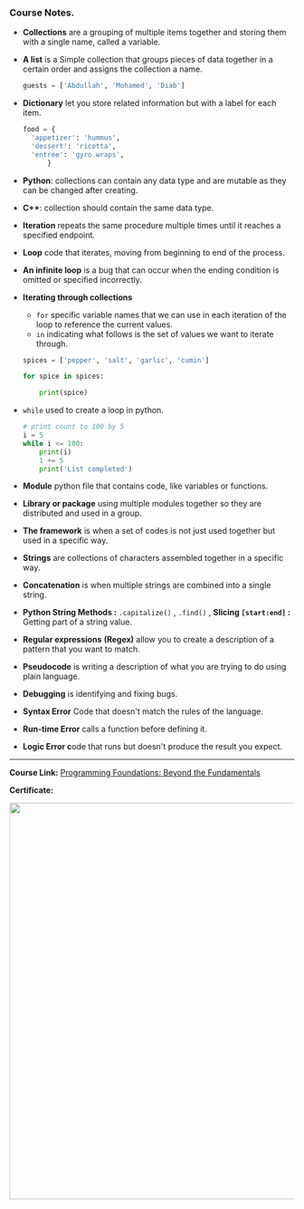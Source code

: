 ### Course Notes.

- **Collections** are a grouping of multiple items together and storing them with a single name, called a variable.

- **A list** is a Simple collection that groups pieces of data together in a certain order and assigns the collection a name.
  ```python
  guests = ['Abdullah', 'Mohamed', 'Diab']
  ```
- **Dictionary** let you store related information but with a label for each item.
  ```python
  food = {
  	'appetizer': 'hummus',
  	'dessert': 'ricotta',
  	'entree': 'gyro wraps',
     	}
  ```
- **Python**: collections can contain any data type and are mutable as they can be changed after creating.

- **C++**: collection should contain the same data type.

- **Iteration** repeats the same procedure multiple times until it reaches a specified endpoint.

- **Loop** code that iterates, moving from beginning to end of the process.

- **An infinite loop** is a bug that can occur when the ending condition is omitted or specified incorrectly.

- **Iterating through collections**

  - `for` specific variable names that we can use in each iteration of the loop to reference the current values.
  - `in` indicating what follows is the set of values we want to iterate through.

  ```python
  spices = ['pepper', 'salt', 'garlic', 'cumin']

  for spice in spices:

      print(spice)
  ```

- `while` used to create a loop in python.
  ```python
  # print count to 100 by 5
  i = 5
  while i <= 100:
      print(i)
      1 += 5
      print('List completed')
  ```
- **Module** python file that contains code, like variables or functions.

- **Library or package** using multiple modules together so they are distributed and used in a group.

- **The framework** is when a set of codes is not just used together but used in a specific way.

- **Strings** are collections of characters assembled together in a specific way.

- **Concatenation** is when multiple strings are combined into a single string.

- **Python String Methods :** `.capitalize()` , `.find()` , **Slicing `[start:end]` :** Getting part of a string value.

- **Regular expressions** **(Regex)** allow you to create a description of a pattern that you want to match.

- **Pseudocode** is writing a description of what you are trying to do using plain language.

- **Debugging** is identifying and fixing bugs.

- **Syntax Error** Code that doesn't match the rules of the language.

- **Run-time Error** calls a function before defining it.

- **Logic Error c**ode that runs but doesn't produce the result you expect.

---

**Course Link:** [Programming Foundations: Beyond the Fundamentals](https://www.linkedin.com/learning/programming-foundations-beyond-the-fundamentals)

**Certificate:**

<p align="center">
  <img  src="https://imagizer.imageshack.com/img923/7766/Q6TFFI.png" width="700">
</p>
